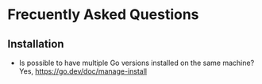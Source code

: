 # Frecuently Asked Questions

## Installation
* Is possible to have multiple Go versions installed on the same machine?
 Yes, https://go.dev/doc/manage-install


